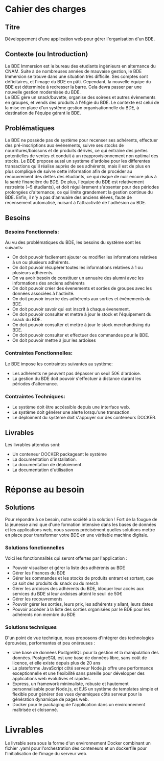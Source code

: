 # Cahier des charges

## Titre 

Développement d'une application web pour gérer l'organisation d'un BDE.

## Contexte (ou Introduction)

Le BDE Immersion est le bureau des etudiants ingénieurs en alternance du CNAM.
Suite à de nombreuses années de mauvaise gestion, le BDE Immersion se trouve dans une situation très difficile. Ses comptes sont déficitaires, et l'image du BDE en pâti. Cependant, la nouvelle équipe du BDE est déterminée à redresser la barre. Cela devra passer par une nouvelle gestion modernisée du BDE.  
Le BDE gère un snack/buvette, organise des soirees et autres évènements en groupes, et vends des produits à l'éfigie du BDE.
Le contexte est celui de la mise en place d'un système gestion organisationnelle du BDE, à destination de l'équipe gérant le BDE.


## Problématiques

Le BDE ne possède pas de système pour recenser ses adhérents, effectuer des pré-inscriptions aux évènements, suivre ses stocks de nourritures/boissons et de produits dérivés, ce qui entraîne des pertes potentielles de ventes et conduit à un réapprovisionnement non optimal des stocks.
Le BDE propose aussi un système d'ardoise pour les differentes transactions qu'il réalise auprès de ses adhérents, mais il est de plus en plus compliqué de suivre cette information afin de procéder au recouvrement des dettes des étudiants, ce qui risque de nuir encore plus  à la santé financière du BDE.
De plus, l'équipe du BDE est relativement restreinte (~5 étudiants), et doit régulièrement s'absenter pour des périodes prolongées d'alternance, ce qui limite grandement la gestion continue du BDE. 
Enfin, il n'y a pas d'annuaire des anciens élèves, faute de recensement automatisé, nuisant à l'attractivité de l'adhésion au BDE.

## Besoins

### Besoins Fonctionnels:

Au vu des problématiques du BDE, les besoins du système sont les suivants:

* On doit pouvoir facilement ajouter ou modifier les informations relatives à un ou plusieurs adhérents.
* On doit pouvoir récupérer toutes les informations relatives à 1 ou plusieurs adhérents.
* On va avoir besoin de constituer un annuaire des alumni avec les informations des anciens adhérents
* On doit pouvoir créer des évenements et sorties de groupes avec les données associées à l'activité.
* On doit pouvoir inscrire des adhérents aux sorties et événements du BDE.
* On doit pouvoir savoir qui est inscrit à chaque évenement.
* On doit pouvoir consulter et mettre à jour le stock et l'équipement du snack du BDE.
* On doit pouvoir consulter et mettre à jour le stock merchandising du BDE.
* On doit pouvoir consulter et effectuer des commandes pour le BDE.
* On doit pouvoir mettre à jour les ardoises 
	
### Contraintes Fonctionnelles:

Le BDE impose les contraintes suivantes au système:

* Les adhérents ne peuvent pas dépasser un seuil 50€ d'ardoise.
* La gestion du BDE doit pouvoir s'effectuer à distance durant les périodes d'alternance.

### Contraintes Techniques:

* Le système doit être accéssible depuis une interface web.
* Le système doit générer une alerte lorsqu'une transaction.
* Le déploiment du système doit s'appuyer sur des conteneurs DOCKER.


## Livrables

Les livrables attendus sont:

* Un conteneur DOCKER packageant le système
* La documentation d'installation.
* La documentation de déploiement.
* La documentation d'utilisation


# Réponse au besoin

## Solutions

Pour répondre à ce besoin, notre société a la solution ! Fort de la fougue de la jeunesse ainsi que d'une formation intensive dans les bases de données et les applications web, nous savons précisément quelles solutions mettre en place pour transformer votre BDE en une véritable machine digitale.

### Solutions fonctionnelles

Voici les fonctionnalités qui seront offertes par l'application :

* Pouvoir visualiser et gérer la liste des adhérents au BDE
* Gérer les finances du BDE
* Gérer les commandes et les stocks de produits entrant et sortant, que ça soit des produits du snack ou du merch
* Gérer les ardoises des adhérents du BDE, bloquer leur accès aux services du BDE si leur ardoises atteint le seuil de 50€
* Gérer les recouvrements
* Pouvoir gérer les sorties, leurs prix, les adhérents y allant, leurs dates
* Pouvoir accéder à la liste des sorties organisées par le BDE pour les adhérents non membre du BDE

### Solutions techniques

D'un point de vue technique, nous proposons d'intégrer des technologies éprouvées, performantes et peu onéreuses : 

* Une base de données PostgreSQL pour la gestion et la manipulation des données. PostgreSQL est une base de données libre, sans coût de licence, et elle existe depuis plus de 20 ans
* La plateforme JavaScript côté serveur Node.js offre une performance exceptionnelle et une flexibilité sans pareille pour développer des applications web évolutives et rapides.
* Express, un framework minimaliste, robuste et hautement personnalisable pour Node.js, et EJS un système de templates simple et flexible pour générer des vues dynamiques côté serveur pour la génération dynamique de pages web. 
* Docker pour le packaging de l'application dans un environnement maîtrisée et cloisonné.

# Livrables

Le livrable sera sous la forme d'un environnement Docker combinant un fichier .yaml pour l'orchestration des conteneurs et un dockerfile pour l'initialisation de l'image du serveur web. 